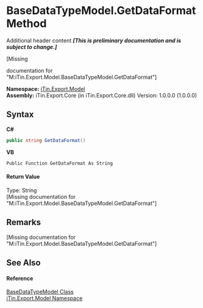 # BaseDataTypeModel.GetDataFormat Method 
Additional header content _**\[This is preliminary documentation and is subject to change.\]**_

\[Missing <summary> documentation for "M:iTin.Export.Model.BaseDataTypeModel.GetDataFormat"\]

**Namespace:**&nbsp;<a href="ef57ffcc-e95e-b212-5a46-9aa6f5a3511f">iTin.Export.Model</a><br />**Assembly:**&nbsp;iTin.Export.Core (in iTin.Export.Core.dll) Version: 1.0.0.0 (1.0.0.0)

## Syntax

**C#**<br />
``` C#
public string GetDataFormat()
```

**VB**<br />
``` VB
Public Function GetDataFormat As String
```


#### Return Value
Type: String<br />\[Missing <returns> documentation for "M:iTin.Export.Model.BaseDataTypeModel.GetDataFormat"\]

## Remarks
\[Missing <remarks> documentation for "M:iTin.Export.Model.BaseDataTypeModel.GetDataFormat"\]

## See Also


#### Reference
<a href="e5706c13-2625-47d7-a064-2a906557b68e">BaseDataTypeModel Class</a><br /><a href="ef57ffcc-e95e-b212-5a46-9aa6f5a3511f">iTin.Export.Model Namespace</a><br />
